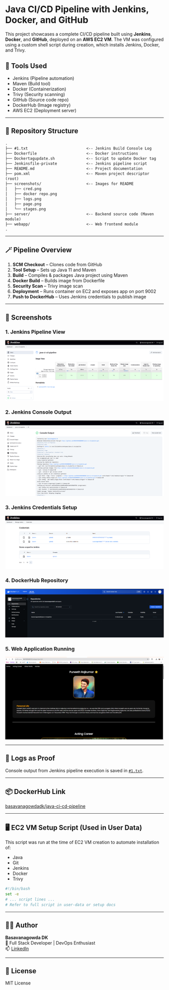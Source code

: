 # Java CI/CD Pipeline with Jenkins, Docker, and GitHub

This project showcases a complete CI/CD pipeline built using **Jenkins**, **Docker**, and **GitHub**, deployed on an **AWS EC2 VM**. The VM was configured using a custom shell script during creation, which installs Jenkins, Docker, and Trivy.

## 🧰 Tools Used
- Jenkins (Pipeline automation)
- Maven (Build tool)
- Docker (Containerization)
- Trivy (Security scanning)
- GitHub (Source code repo)
- DockerHub (Image registry)
- AWS EC2 (Deployment server)

---

## 📂 Repository Structure

```
.
├── #1.txt                          <-- Jenkins Build Console Log
├── Dockerfile                      <-- Docker instructions
├── Dockertagupdate.sh              <-- Script to update Docker tag
├── Jenkinsfile-private             <-- Jenkins pipeline script
├── README.md                       <-- Project documentation
├── pom.xml                         <-- Maven project descriptor (root)
├── screenshots/                    <-- Images for README
│   ├── cred.png
│   ├── docker repo.png
│   ├── logs.png
│   ├── page.png
│   └── stages.png
├── server/                         <-- Backend source code (Maven module)
├── webapp/                         <-- Web frontend module
.

```

---

## 🪄 Pipeline Overview

1. **SCM Checkout** – Clones code from GitHub
2. **Tool Setup** – Sets up Java 11 and Maven
3. **Build** – Compiles & packages Java project using Maven
4. **Docker Build** – Builds image from Dockerfile
5. **Security Scan** – Trivy image scan
6. **Deployment** – Runs container on EC2 and exposes app on port 9002
7. **Push to DockerHub** – Uses Jenkins credentials to publish image

---

## 📸 Screenshots

### 1. Jenkins Pipeline View
![Pipeline](./screenshots/stages.png)

### 2. Jenkins Console Output
![Console Logs](./screenshots/logs.png)

### 3. Jenkins Credentials Setup
![Credentials](./screenshots/cred.png)

### 4. DockerHub Repository
![DockerHub](./screenshots/docker.png)

### 5. Web Application Running
![Web App](./screenshots/page.png)

---

## 📜 Logs as Proof

Console output from Jenkins pipeline execution is saved in [`#1.txt`](./#1.txt).

---

## 📦 DockerHub Link

[basavanagowdadk/java-ci-cd-pipeline](https://hub.docker.com/repository/docker/basavanagowdadk/java-ci-cd-pipeline/general)

---

## 🖥️ EC2 VM Setup Script (Used in User Data)

This script was run at the time of EC2 VM creation to automate installation of:
- Java
- Git
- Jenkins
- Docker
- Trivy

```bash
#!/bin/bash
set -e
# ... script lines ...
# Refer to full script in user-data or setup docs
```

---

## 🙋‍♂️ Author

**Basavanagowda DK**  
🚀 Full Stack Developer | DevOps Enthusiast  
📫 [LinkedIn](https://www.linkedin.com/in/basavanagowdadk)

---

## 📃 License

MIT License
